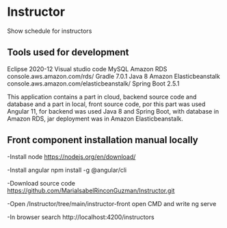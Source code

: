 # Instructor
Show schedule for instructors

## Tools used for development

Eclipse 2020-12
Visual studio code
MySQL
Amazon RDS console.aws.amazon.com/rds/
Gradle 7.0.1
Java 8
Amazon Elasticbeanstalk console.aws.amazon.com/elasticbeanstalk/
Spring Boot 2.5.1

This application contains a part in cloud, backend source code and database and a part in local, front source code, por this part was used Angular 11, for backend was used Java 8 and Spring Boot, with database in Amazon RDS, 
jar deployment was in Amazon Elasticbeanstalk.


## Front component installation manual locally

-Install node 
https://nodejs.org/en/download/

-Install angular 
npm install -g @angular/cli

-Download source code 
https://github.com/MariaIsabelRinconGuzman/Instructor.git

-Open /Instructor/tree/main/instructor-front open CMD and write ng serve

-In browser search http://localhost:4200/instructors
